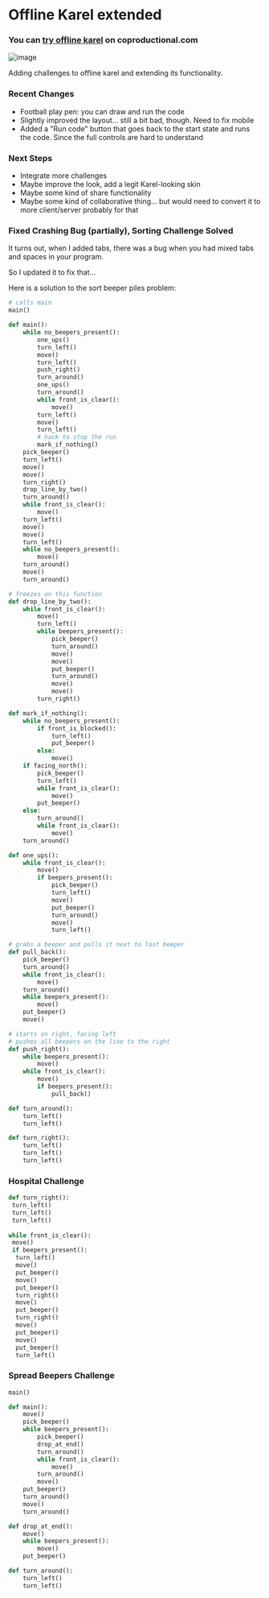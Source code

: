 # Offline Karel extended

### You can [try offline karel](https://coproductional.com/oli/offline_karel5.html) on coproductional.com

![image](https://github.com/user-attachments/assets/fc6525b6-f0ba-4343-ad1f-5fe2b2e1b7ff)

Adding challenges to offline karel and extending its functionality.

### Recent Changes

* Football play pen: you can draw and run the code
* Slightly improved the layout... still a bit bad, though. Need to fix mobile
* Added a "Run code" button that goes back to the start state and runs the code. Since the full controls are hard to understand

### Next Steps

* Integrate more challenges
* Maybe improve the look, add a legit Karel-looking skin
* Maybe some kind of share functionality
* Maybe some kind of collaborative thing... but would need to convert it to more client/server probably for that

### Fixed Crashing Bug (partially), Sorting Challenge Solved

It turns out, when I added tabs, there was a bug when you had mixed tabs and spaces in your program.

So I updated it to fix that...

Here is a solution to the sort beeper piles problem:
```python
# calls main
main()

def main():
	while no_beepers_present():
		one_ups()
		turn_left()
		move()
		turn_left()
		push_right()
		turn_around()
		one_ups()
		turn_around()
		while front_is_clear():
			move()
		turn_left()
		move()
		turn_left()
		# hack to stop the run
		mark_if_nothing()
	pick_beeper()
	turn_left()
	move()
	move()
	turn_right()
	drop_line_by_two()
	turn_around()
	while front_is_clear():
		move()
	turn_left()
	move()
	move()
	turn_left()
	while no_beepers_present():
		move()
	turn_around()
	move()
	turn_around()

# freezes on this function
def drop_line_by_two():
 	while front_is_clear():
		move()
		turn_left()
		while beepers_present():
			pick_beeper()
			turn_around()
			move()
			move()
			put_beeper()
			turn_around()
			move()
			move()
		turn_right()

def mark_if_nothing():
	while no_beepers_present():
		if front_is_blocked():
			turn_left()
			put_beeper()
		else:
			move()
	if facing_north():
		pick_beeper()
		turn_left()
		while front_is_clear():
			move()
		put_beeper()
	else:
		turn_around()
		while front_is_clear():
			move()
	turn_around()

def one_ups():
	while front_is_clear():
		move()
		if beepers_present():
			pick_beeper()
			turn_left()
			move()
			put_beeper()
			turn_around()
			move()
			turn_left()

# grabs a beeper and pulls it next to last beeper
def pull_back():
	pick_beeper()
	turn_around()
	while front_is_clear():
		move()
	turn_around()
	while beepers_present():
		move()
	put_beeper()
	move()

# starts on right, facing left
# pushes all beepers on the line to the right
def push_right():
	while beepers_present():
		move()
	while front_is_clear():
		move()
		if beepers_present():
			pull_back()

def turn_around():
	turn_left()
	turn_left()

def turn_right():
	turn_left()
	turn_left()
	turn_left()
```

### Hospital Challenge

```python
def turn_right():
 turn_left()
 turn_left()
 turn_left()
 
while front_is_clear():
 move()
 if beepers_present():
  turn_left()
  move()
  put_beeper()
  move()
  put_beeper()
  turn_right()
  move()
  put_beeper()
  turn_right()
  move()
  put_beeper()
  move()
  put_beeper()
  turn_left()
```

### Spread Beepers Challenge

```python
main()

def main():
	move()
	pick_beeper()
	while beepers_present():
		pick_beeper()
		drop_at_end()
		turn_around()
		while front_is_clear():
			move()
		turn_around()
		move()
	put_beeper()
	turn_around()
	move()
	turn_around()

def drop_at_end():
	move()
	while beepers_present():
		move()
	put_beeper()

def turn_around():
	turn_left()
	turn_left()
```
